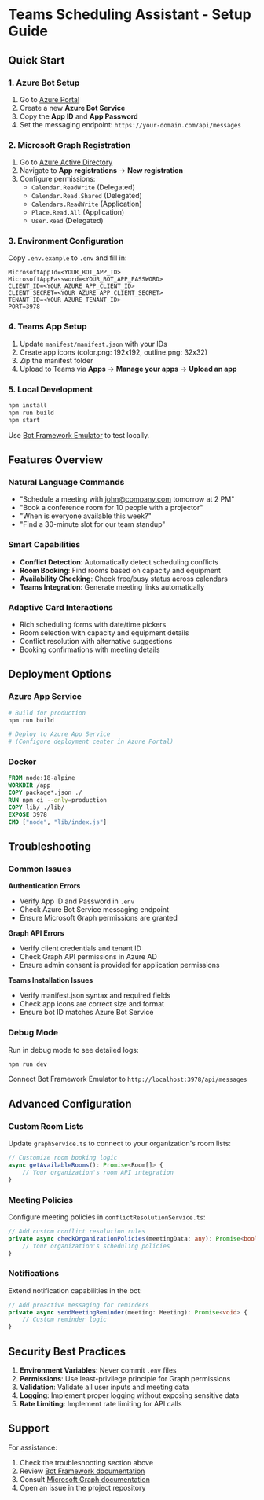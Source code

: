 # Teams Scheduling Assistant - Setup Guide

## Quick Start

### 1. Azure Bot Setup
1. Go to [Azure Portal](https://portal.azure.com)
2. Create a new **Azure Bot Service**
3. Copy the **App ID** and **App Password**
4. Set the messaging endpoint: `https://your-domain.com/api/messages`

### 2. Microsoft Graph Registration
1. Go to [Azure Active Directory](https://portal.azure.com/#view/Microsoft_AAD_IAM/ActiveDirectoryMenuBlade)
2. Navigate to **App registrations** → **New registration**
3. Configure permissions:
   - `Calendar.ReadWrite` (Delegated)
   - `Calendar.Read.Shared` (Delegated) 
   - `Calendars.ReadWrite` (Application)
   - `Place.Read.All` (Application)
   - `User.Read` (Delegated)

### 3. Environment Configuration
Copy `.env.example` to `.env` and fill in:

```env
MicrosoftAppId=<YOUR_BOT_APP_ID>
MicrosoftAppPassword=<YOUR_BOT_APP_PASSWORD>
CLIENT_ID=<YOUR_AZURE_APP_CLIENT_ID>
CLIENT_SECRET=<YOUR_AZURE_APP_CLIENT_SECRET>
TENANT_ID=<YOUR_AZURE_TENANT_ID>
PORT=3978
```

### 4. Teams App Setup
1. Update `manifest/manifest.json` with your IDs
2. Create app icons (color.png: 192x192, outline.png: 32x32)
3. Zip the manifest folder
4. Upload to Teams via **Apps** → **Manage your apps** → **Upload an app**

### 5. Local Development
```bash
npm install
npm run build
npm start
```

Use [Bot Framework Emulator](https://aka.ms/bot-framework-emulator) to test locally.

## Features Overview

### Natural Language Commands
- "Schedule a meeting with john@company.com tomorrow at 2 PM"
- "Book a conference room for 10 people with a projector"
- "When is everyone available this week?"
- "Find a 30-minute slot for our team standup"

### Smart Capabilities
- **Conflict Detection**: Automatically detect scheduling conflicts
- **Room Booking**: Find rooms based on capacity and equipment
- **Availability Checking**: Check free/busy status across calendars
- **Teams Integration**: Generate meeting links automatically

### Adaptive Card Interactions
- Rich scheduling forms with date/time pickers
- Room selection with capacity and equipment details
- Conflict resolution with alternative suggestions
- Booking confirmations with meeting details

## Deployment Options

### Azure App Service
```bash
# Build for production
npm run build

# Deploy to Azure App Service
# (Configure deployment center in Azure Portal)
```

### Docker
```dockerfile
FROM node:18-alpine
WORKDIR /app
COPY package*.json ./
RUN npm ci --only=production
COPY lib/ ./lib/
EXPOSE 3978
CMD ["node", "lib/index.js"]
```

## Troubleshooting

### Common Issues

**Authentication Errors**
- Verify App ID and Password in `.env`
- Check Azure Bot Service messaging endpoint
- Ensure Microsoft Graph permissions are granted

**Graph API Errors**
- Verify client credentials and tenant ID
- Check Graph API permissions in Azure AD
- Ensure admin consent is provided for application permissions

**Teams Installation Issues**
- Verify manifest.json syntax and required fields
- Check app icons are correct size and format
- Ensure bot ID matches Azure Bot Service

### Debug Mode
Run in debug mode to see detailed logs:
```bash
npm run dev
```

Connect Bot Framework Emulator to `http://localhost:3978/api/messages`

## Advanced Configuration

### Custom Room Lists
Update `graphService.ts` to connect to your organization's room lists:
```typescript
// Customize room booking logic
async getAvailableRooms(): Promise<Room[]> {
    // Your organization's room API integration
}
```

### Meeting Policies
Configure meeting policies in `conflictResolutionService.ts`:
```typescript
// Add custom conflict resolution rules
private async checkOrganizationPolicies(meetingData: any): Promise<boolean> {
    // Your organization's scheduling policies
}
```

### Notifications
Extend notification capabilities in the bot:
```typescript
// Add proactive messaging for reminders
private async sendMeetingReminder(meeting: Meeting): Promise<void> {
    // Custom reminder logic
}
```

## Security Best Practices

1. **Environment Variables**: Never commit `.env` files
2. **Permissions**: Use least-privilege principle for Graph permissions
3. **Validation**: Validate all user inputs and meeting data
4. **Logging**: Implement proper logging without exposing sensitive data
5. **Rate Limiting**: Implement rate limiting for API calls

## Support

For assistance:
1. Check the troubleshooting section above
2. Review [Bot Framework documentation](https://docs.microsoft.com/en-us/azure/bot-service/)
3. Consult [Microsoft Graph documentation](https://docs.microsoft.com/en-us/graph/)
4. Open an issue in the project repository
